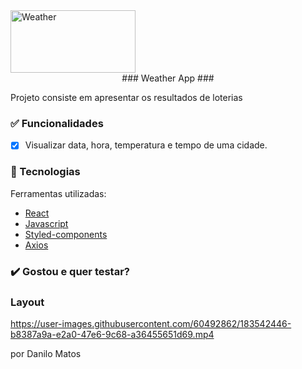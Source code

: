 
<img class="emoji" src="https://images.app.goo.gl/HMwAPznikdaDgMzB6" width="200" height="100" emoji-code="Weather" alt="Weather" />


<div align="center">   
  ### Weather App ### 
</div>

Projeto consiste em apresentar os resultados de loterias

### ✅ Funcionalidades

- [x] Visualizar data, hora, temperatura e tempo de uma cidade.



### 🔧 Tecnologias

<p>Ferramentas utilizadas:</p>

- [React](https://pt-br.reactjs.org/)
- [Javascript](https://www.javascript.com/)
- [Styled-components](https://styled-components.com/)
- [Axios](https://axios-http.com/docs/intro)


### ✔️ Gostou e quer testar? 


### Layout 

https://user-images.githubusercontent.com/60492862/183542446-b8387a9a-e2a0-47e6-9c68-a36455651d69.mp4

por Danilo Matos
